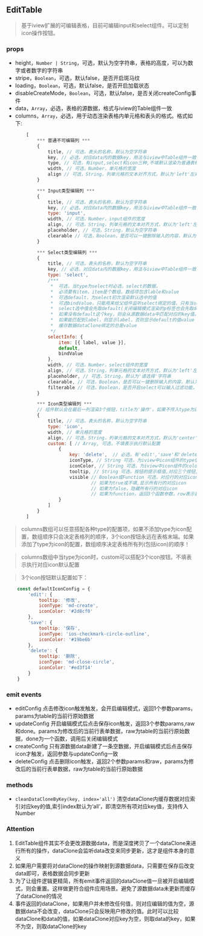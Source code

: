 ## EditTable
> 基于iview扩展的可编辑表格，目前可编辑input和select组件。可以定制icon操作按钮。
### props

* height，`Number | String`，可选，默认为空字符串，表格的高度，可以为数字或者数字的字符串
* stripe，`Boolean`，可选，默认false，是否开启斑马纹
* loading，`Boolean`，可选，默认false，是否开启加载状态
* disableCreateMode，`Boolean`，可选，默认false，是否关闭createConfig事件
* data，`Array`，必选，表格的源数据，格式与iview的Table组件一致
* columns，`Array`，必选，用于动态渲染表格内单元格和表头的格式。格式如下:
    ```javascript
        [
            *** 普通不可编辑列 ***
            {
                title, // 可选，表头的名称，默认为空字符串
                key, // 必选，对应data内的数据key，用法与iview中Table组件一致
                type, // 可选，有input,select和icon三种,不填默认渲染为普通表格cell组件，不可编辑
                width, // 可选，Number，单元格的宽度
                align // 可选，String，列单元格的文本对齐方式，默认为'left'左对齐，可选'right'和'center'
            }

            *** Input类型编辑列 ***            
            {
                title, // 可选，表头的名称，默认为空字符串
                key, // 必选，对应data内的数据key，用法与iview中Table组件一致
                type: 'input',
                width, // 可选，Number，input组件的宽度
                align, // 可选，String，列单元格的文本对齐方式，默认为'left'左对齐，可选'right'和'center'
                placeholder, // 可选，String，默认为空字符串
                clearable // 可选，Boolean，是否可以一键删除输入的内容，默认为false
            }

            *** Select类型编辑列 ***            
            {
                title, // 可选，表头的名称，默认为空字符串
                key, // 必选，对应data内的数据key，用法与iview中Table组件一致
                type: 'select',
                /***
                 *  可选，当type为select时必选，select的数据，
                 *  必须要有item，item是个数组，数组项包含lable和value
                 *  可选default，为select初次渲染默认选中的值
                 *  可选bindValue，只能用来给父组件监听select绑定的值，只有当select触发change事件才改变一次
                 *  select选中值会先取default(关闭编辑模式渲染的p标签也会先取default)
                 *  如果没有default这个key，则会从源数据data中匹配对应的key值。
                 *  如果能匹配到label，则显示label，否则显示default的值value
                 *  缓存数据dataClone绑定的总是value
                 */
                selectInfo: {
                    item: [{ label, value }],
                    default,
                    bindValue
                }, 
                width, // 可选，Number，select组件的宽度
                align, // 可选，String，列单元格的文本对齐方式，默认为'left'左对齐，可选'right'和'center'
                placeholder, // 可选，String，默认为'请选择'字符串
                clearable, // 可选，Boolean，是否可以一键删除输入的内容，默认为false
                filterable // 可选，Boolean，是否开启select可以输入过滤功能，只对select生效，默认为false
            }

            *** Icon类型编辑列 ***       
            // 组件默认会在最后一列渲染3个按钮，title为'操作'。如果不传入type为icon的数组项，默认值不会更改     
            {
                title, // 可选，表头的名称，默认为空字符串
                type: 'icon',
                width, // 单元格的宽度
                align, // 可选，String，列单元格的文本对齐方式，默认为'center'居中对齐，可选'left'和'right'
                custom: [ // Array, 可选，不填表示执行默认配置
                    {
                        key: 'delete',  // 必选，有'edit','save'和'delete'三个值，对应三个按钮
                        iconType, // String 可选，为iview中icon组件的type值，默认为对应按钮的type
                        iconColor, // String 可选，为iview中icon组件的color值，默认为对应按钮的color
                        tooltip, // String 可选，按钮的提示框值,对应三个按钮, 分别默认为'修改','保存','删除'
                        visible // Boolean或Function 可选，对应行的对应icon是否显示, 默认全显示
                                // 如果为true或不填,显示所有行的对应icon
                                // 如果为false，隐藏所有行的对应icon
                                // 如果为function，返回3个函数参数，row表示表格当前行数，len表示所有行数，status表示当前行是否处于编辑状态，函数需要return一个布尔值，只显示满足函数条件的对应行icon
                    }
                ]
            }
        ]
    ```
> columns数组可以任意搭配各种type的配置项，如果不添加type为icon配置，数组顺序只会决定表格列的顺序，3个icon按钮永远在表格末端。如果添加了type为icon的配置，数组顺序决定表格所有列(包括icon)的顺序！

> columns数组中当type为icon时，custom可以搭配3个icon按钮。不填表示执行对应icon默认配置

> 3个icon按钮默认配置如下：
    
```javascript
    const defaultIconConfig = {
        'edit': {
            tooltip: '修改',
            iconType: 'md-create',
            iconColor: '#2d8cf0'
        },
        'save': {
            tooltip: '保存',
            iconType: 'ios-checkmark-circle-outline',
            iconColor: '#19be6b'
        },
        'delete': {
            tooltip: '删除',
            iconType: 'md-close-circle',
            iconColor: '#ed3f14'
        }
    }
```
### emit events
* editConfig 点击修改icon触发触发，会开启编辑模式，返回1个参数params，params为table的当前行原始数据
* updateConfig 开启编辑模式后点击保存icon触发，返回3个参数params,raw和done。params为修改后的当前行表单数据，raw为table的当前行原始数据，done为一个函数，调用后关闭编辑模式
* createConfig 只有源数据data新建了一条空数据，开启编辑模式后点击保存icon才触发，返回参数与updateConfig一致
* deleteConfig 点击删除icon触发，返回2个参数params和raw，params为修改后的当前行表单数据，raw为table的当前行原始数据

### methods
* `cleanDataCloneByKey(key, index='all')` 清空dataClone内缓存数据对应索引对应key的值,索引index默认为‘all’，即清空所有项对应key值，支持传入Number

### Attention
1. EditTable组件其实不会更改源数据data，而是深度拷贝了一个dataClone来进行所有的操作，dataClone会监听data改变来同步更新，这才是组件本身的意义
2. 如果用户需要将对dataClone的操作映射到源数据data，只需要在保存后改变data即可，表格数据会同步更新
3. 为了让组件逻辑更精简，所有emit事件返回的dataClone值一旦被开启编辑模式，则会重置。这样做更符合组件应用场景。避免了源数据data未更新而缓存了dataClone的情况
4. 事件返回的dataClone，如果用户并未修改任何值，则对应编辑的值为空，源数据data不会改变，dataClone只会反映用户修改的值。此时可以比较dataClone和data的值，如果dataClone对应key为空，则取data的key，如果不为空，则取dataClone的key